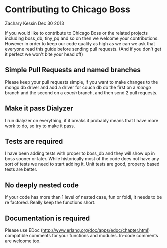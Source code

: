 # Contributing to Chicago Boss
Zachary Kessin
Dec 30 2013

If you would like to contribute to Chicago Boss or the related
projects including boss_db, tiny_pq and so on then we welcome your
contributions. However in order to keep our code quality as high as
we can we ask that everyone read this guide before sending pull
requests. (And if you don't get it perfect we won't bite your head
off)

## Simple Pull Requests and named branches

Please keep your pull requests simple, if you want to make changes
to the mongo db driver and add a driver for couch db do the first on a
*mongo* branch and the second on a *couch* branch, and then send 2
pull requests.

## Make it pass Dialyzer

I run dialyzer on everything, if it breaks it probably means that I
have more work to do, so try to make it pass.

## Tests are required
I have been adding tests with proper to boss_db and they will show up
in boss sooner or later. While historically most of the code does not
have any sort of tests we need to start adding it. Unit tests are
good, property based tests are better.

## No deeply nested code
If your code has more than 1 level of nested case, fun or foldl, It
needs to be re factored. Really keep the functions short.

## Documentation is required
Please use EDoc (http://www.erlang.org/doc/apps/edoc/chapter.html) 
compatible comments for your functions and modules. In-code comments 
are welcome too. 
